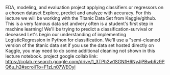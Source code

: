 EDA, modeling, and evaluation project applying classifiers or regressors on a chosen dataset Explore, predict and analyze with accuracy.
For this lecture we will be working with the Titanic Data Set from Kaggle/github. This is a very famous data set andvery often is a student's first step in machine learning!
We'll be trying to predict a classification-survival or deceased Let's begin our understanding of implementing LogisticRegression in Python for classification.
We'll use a "semi-cleaned version of the titanic data set if you use the data set hosted directly on Kaggle, you may need to do some additional cleaning not shown in this lecture notebook.
project google collab link: https://colab.research.google.com/drive/1_3TPh2w1SGNfH6NyJjPBwbRz9PQ6u_h2#scrollTo=F1zLn07WEOyl
